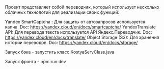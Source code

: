 Проект представляет собой переводчик, который использует несколько облачных технологий для реализации своих функций:

Yandex SmartCaptcha : Для защиты от автозапросов используется капча. Doc:  https://yandex.cloud/en/docs/smartcaptcha/
YandexTranslate API: Для перевода текста используется API Яндекс.Переводчик. Doc: https://yandex.cloud/en/docs/translate/
Object Storage (S3): Для хранения истории переводов.  Doc: https://yandex.cloud/en/docs/storage/

Запуск бэка - запустить класс  KostyaServClass.java

Запуск фронта - npm run dev


